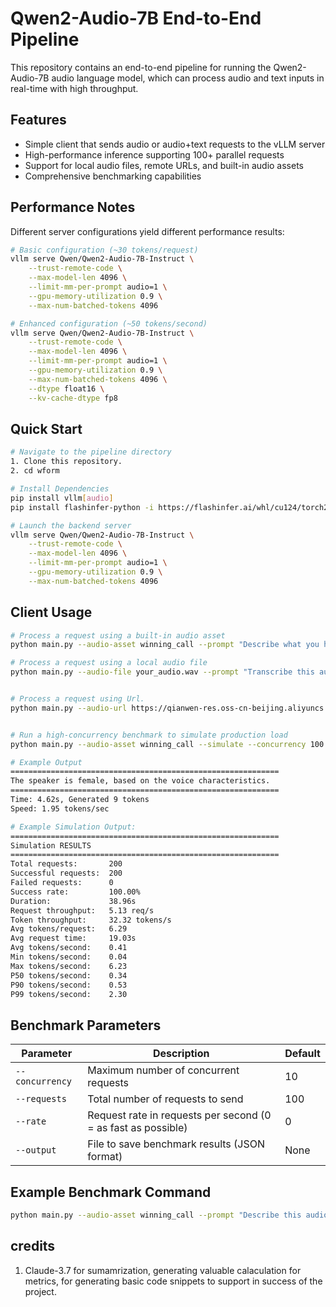 # Qwen2-Audio-7B End-to-End Pipeline

This repository contains an end-to-end pipeline for running the Qwen2-Audio-7B audio language model, which can process audio and text inputs in real-time with high throughput.

## Features

- Simple client that sends audio or audio+text requests to the vLLM server
- High-performance inference supporting 100+ parallel requests
- Support for local audio files, remote URLs, and built-in audio assets
- Comprehensive benchmarking capabilities

## Performance Notes

Different server configurations yield different performance results:

```bash
# Basic configuration (~30 tokens/request)
vllm serve Qwen/Qwen2-Audio-7B-Instruct \
    --trust-remote-code \
    --max-model-len 4096 \
    --limit-mm-per-prompt audio=1 \
    --gpu-memory-utilization 0.9 \
    --max-num-batched-tokens 4096
```

```bash
# Enhanced configuration (~50 tokens/second)
vllm serve Qwen/Qwen2-Audio-7B-Instruct \
    --trust-remote-code \
    --max-model-len 4096 \
    --limit-mm-per-prompt audio=1 \
    --gpu-memory-utilization 0.9 \
    --max-num-batched-tokens 4096 \
    --dtype float16 \
    --kv-cache-dtype fp8
```

## Quick Start

```bash
# Navigate to the pipeline directory
1. Clone this repository. 
2. cd wform

# Install Dependencies
pip install vllm[audio] 
pip install flashinfer-python -i https://flashinfer.ai/whl/cu124/torch2.5

# Launch the backend server
vllm serve Qwen/Qwen2-Audio-7B-Instruct \
    --trust-remote-code \
    --max-model-len 4096 \
    --limit-mm-per-prompt audio=1 \
    --gpu-memory-utilization 0.9 \
    --max-num-batched-tokens 4096
```

## Client Usage

```bash
# Process a request using a built-in audio asset
python main.py --audio-asset winning_call --prompt "Describe what you hear in this audio"

# Process a request using a local audio file
python main.py --audio-file your_audio.wav --prompt "Transcribe this audio"


# Process a request using Url.
python main.py --audio-url https://qianwen-res.oss-cn-beijing.aliyuncs.com/Qwen2-Audio/audio/guess_age_gender.wav --prompt "Describe this audio" 


# Run a high-concurrency benchmark to simulate production load
python main.py --audio-asset winning_call --simulate --concurrency 100 --requests 200 --output benchmark.txt
```


```bash
# Example Output
============================================================
The speaker is female, based on the voice characteristics.
============================================================
Time: 4.62s, Generated 9 tokens
Speed: 1.95 tokens/sec
```

```bash
# Example Simulation Output:
============================================================
Simulation RESULTS
============================================================
Total requests:       200
Successful requests:  200
Failed requests:      0
Success rate:         100.00%
Duration:             38.96s
Request throughput:   5.13 req/s
Token throughput:     32.32 tokens/s
Avg tokens/request:   6.29
Avg request time:     19.03s
Avg tokens/second:    0.41
Min tokens/second:    0.04
Max tokens/second:    6.23
P50 tokens/second:    0.34
P90 tokens/second:    0.53
P99 tokens/second:    2.30


```



## Benchmark Parameters

| Parameter | Description | Default |
|-----------|-------------|---------|
| `--concurrency` | Maximum number of concurrent requests | 10 |
| `--requests` | Total number of requests to send | 100 |
| `--rate` | Request rate in requests per second (0 = as fast as possible) | 0 |
| `--output` | File to save benchmark results (JSON format) | None |

## Example Benchmark Command

```bash
python main.py --audio-asset winning_call --prompt "Describe this audio" --simulate --concurrency 100 --requests 200
```
## credits
1. Claude-3.7 for sumamrization, generating valuable calaculation for metrics, for generating basic code snippets to support in success of the project. 
